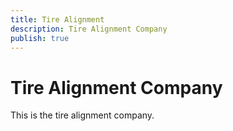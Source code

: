 ```yaml
---
title: Tire Alignment
description: Tire Alignment Company
publish: true
---
```

# Tire Alignment Company

This is the tire alignment company.
